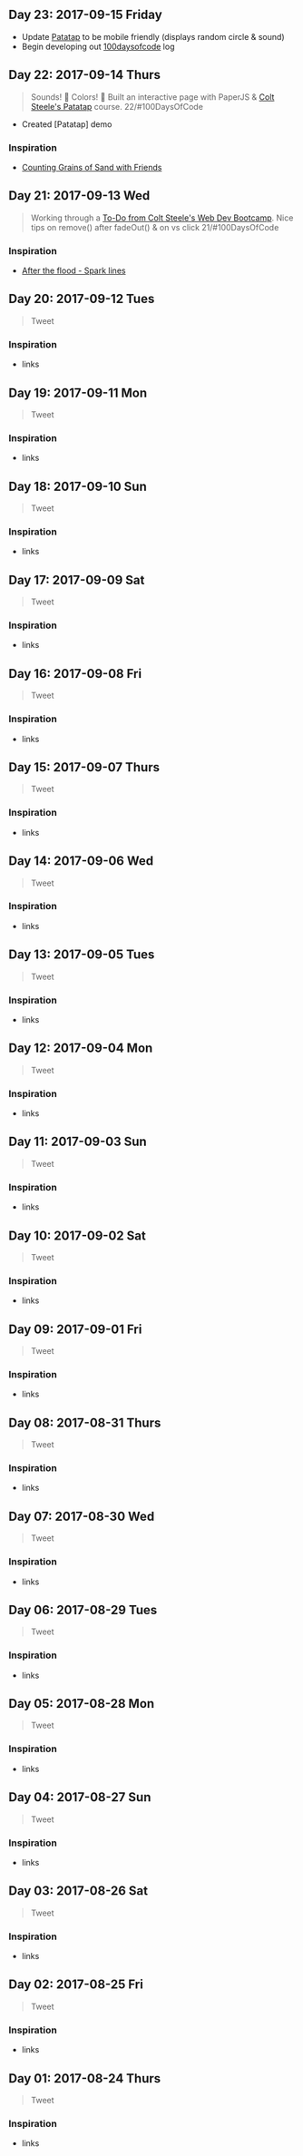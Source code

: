 ## Day 23: 2017-09-15 Friday

- Update [Patatap](https://virtual.github.io/udemy-web-dev-bootcamp-patatap/) to be mobile friendly (displays random circle & sound)
- Begin developing out [100daysofcode](https://virtual.github.io/100daysofcode/) log


## Day 22: 2017-09-14 Thurs

> Sounds! 🎵 Colors! 🎨 Built an interactive page with PaperJS & [Colt Steele's Patatap](https://www.udemy.com/the-web-developer-bootcamp/learn/v4/t/lecture/3973786?start=0) course. 22/#100DaysOfCode

- Created [Patatap] demo

### Inspiration

- [Counting Grains of Sand with Friends](https://medium.com/montanacodeschool/counting-grains-of-sand-with-friends-8ab777a01aa1)


## Day 21: 2017-09-13 Wed

> Working through a [To-Do from Colt Steele's Web Dev Bootcamp](https://www.udemy.com/the-web-developer-bootcamp/learn/v4/t/lecture/3861520?start=0). Nice tips on remove() after fadeOut() & on vs click 21/#100DaysOfCode

### Inspiration

- [After the flood - Spark lines](http://aftertheflood.co/projects/atf-spark)


## Day 20: 2017-09-12 Tues

> Tweet

### Inspiration

- links


## Day 19: 2017-09-11 Mon

> Tweet

### Inspiration

- links


## Day 18: 2017-09-10 Sun

> Tweet

### Inspiration

- links


## Day 17: 2017-09-09 Sat

> Tweet

### Inspiration

- links


## Day 16: 2017-09-08 Fri

> Tweet

### Inspiration

- links


## Day 15: 2017-09-07 Thurs

> Tweet

### Inspiration

- links


## Day 14: 2017-09-06 Wed

> Tweet

### Inspiration

- links


## Day 13: 2017-09-05 Tues

> Tweet

### Inspiration

- links


## Day 12: 2017-09-04 Mon

> Tweet

### Inspiration

- links


## Day 11: 2017-09-03 Sun

> Tweet

### Inspiration

- links


## Day 10: 2017-09-02 Sat

> Tweet

### Inspiration

- links


## Day 09: 2017-09-01 Fri

> Tweet

### Inspiration

- links


## Day 08: 2017-08-31 Thurs

> Tweet

### Inspiration

- links


## Day 07: 2017-08-30 Wed

> Tweet

### Inspiration

- links


## Day 06: 2017-08-29 Tues

> Tweet

### Inspiration

- links


## Day 05: 2017-08-28 Mon

> Tweet

### Inspiration

- links


## Day 04: 2017-08-27 Sun

> Tweet

### Inspiration

- links


## Day 03: 2017-08-26 Sat

> Tweet

### Inspiration

- links


## Day 02: 2017-08-25 Fri

> Tweet

### Inspiration

- links


## Day 01: 2017-08-24 Thurs

> Tweet

### Inspiration

- links
